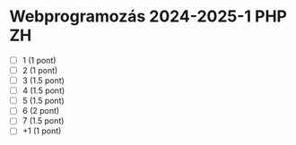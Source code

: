 # Webprogramozás 2024-2025-1 PHP ZH

- [ ] 1 (1 pont)
- [ ] 2 (1 pont)
- [ ] 3 (1.5 pont)
- [ ] 4 (1.5 pont)
- [ ] 5 (1.5 pont)
- [ ] 6 (2 pont)
- [ ] 7 (1.5 pont)
- [ ] +1 (1 pont)
